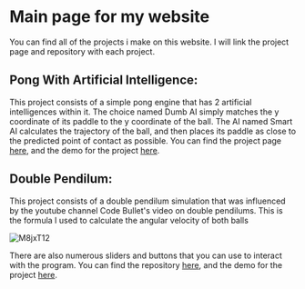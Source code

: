 # Main page for my website

You can find all of the projects i make on this website. I will link the project page and repository with each project.

## Pong With Artificial Intelligence:
  This project consists of a simple pong engine that has 2 artificial intelligences within it. The choice named Dumb AI simply matches the y coordinate of its paddle to the y coordinate of the ball. The AI named Smart AI calculates the trajectory of the ball, and then places its paddle as close to the predicted point of contact as possible. You can find the project page [here](https://github.com/pastachilli/Pong-w-AI), and the demo for the project [here](https://pastachilli.github.io/Pong-w-AI/).

## Double Pendilum:
  This project consists of a double pendilum simulation that was influenced by the youtube channel Code Bullet's video on double pendilums. This is the formula I used to calculate the angular velocity of both balls 

![M8jxT12](https://i.imgur.com/M8jxT12.png)

  There are also numerous sliders and buttons that you can use to interact with the program. You can find the repository [here](https://github.com/pastachilli/Double-Pendilum), and the demo for the project [here](https://pastachilli.github.io/Double-Pendilum/).
